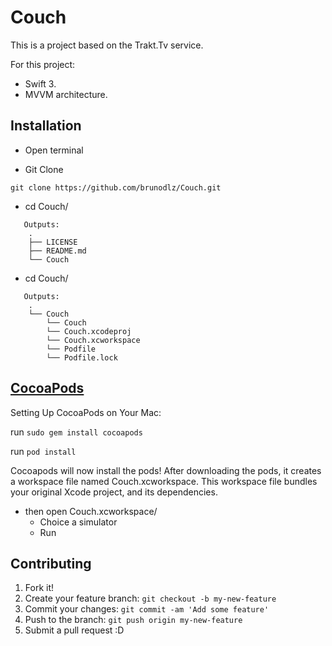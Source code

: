 # Couch

This is a project based on the Trakt.Tv service.

For this project: 
* Swift 3.
* MVVM architecture.

## Installation

- Open terminal

- Git Clone
```
git clone https://github.com/brunodlz/Couch.git
```

- cd Couch/
```
   Outputs:
    .
    ├── LICENSE
    ├── README.md
    └── Couch
```

- cd Couch/
```
   Outputs:
    .
    └── Couch
        └── Couch
        └── Couch.xcodeproj
        └── Couch.xcworkspace
        └── Podfile
        └── Podfile.lock
```
## [CocoaPods]

[CocoaPods]: http://cocoapods.org

Setting Up CocoaPods on Your Mac:

run `sudo gem install cocoapods`

run `pod install`

Cocoapods will now install the pods! After downloading the pods, it creates a workspace file named Couch.xcworkspace. This workspace file bundles your original Xcode project, and its dependencies.

- then open Couch.xcworkspace/
  * Choice a simulator
  * Run

## Contributing

1. Fork it!
2. Create your feature branch: `git checkout -b my-new-feature`
3. Commit your changes: `git commit -am 'Add some feature'`
4. Push to the branch: `git push origin my-new-feature`
5. Submit a pull request :D
